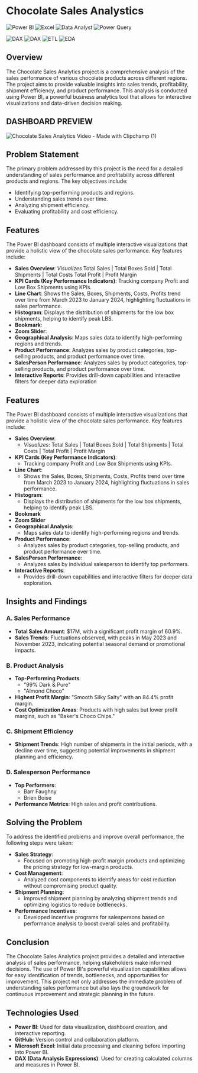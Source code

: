 # Chocolate Sales Analystics

![Power BI](https://img.shields.io/badge/Power%20BI-%23F2C811.svg?style=for-the-badge&logo=powerbi&logoColor=black)
![Excel](https://img.shields.io/badge/Excel-%23217346.svg?style=for-the-badge&logo=microsoft-excel&logoColor=white)
![Data Analyst](https://img.shields.io/badge/Data%20Analyst-%230088CC.svg?style=for-the-badge)
![Power Query](https://img.shields.io/badge/Power%20Query-%23F2C811.svg?style=for-the-badge&logo=powerbi&logoColor=black)

![DAX](https://img.shields.io/badge/DAX-%2381D4FA.svg?style=for-the-badge&logo=powerbi&logoColor=black)
![DAX](https://img.shields.io/badge/DAX-%234CAF50.svg?style=for-the-badge&logo=Microsoft-Power-BI&logoColor=white)
![ETL](https://img.shields.io/badge/ETL-%23FFA500.svg?style=for-the-badge&logo=Apache-Airflow&logoColor=white)
![EDA](https://img.shields.io/badge/EDA-%23328CE8.svg?style=for-the-badge&logo=Python&logoColor=white)


## Overview
The Chocolate Sales Analytics project is a comprehensive analysis of the sales performance of various chocolate products across different regions. The project aims to provide valuable insights into sales trends, profitability, shipment efficiency, and product performance. This analysis is conducted using Power BI, a powerful business analytics tool that allows for interactive visualizations and data-driven decision making.

## DASHBOARD PREVIEW
![Chocolate Sales Analytics Video - Made with Clipchamp (1)](https://github.com/user-attachments/assets/c037c4a9-baf4-4b87-8cd3-a1844d84a150)

## Problem Statement
The primary problem addressed by this project is the need for a detailed understanding of sales performance and profitability across different products and regions. The key objectives include:
- Identifying top-performing products and regions.
- Understanding sales trends over time.
- Analyzing shipment efficiency.
- Evaluating profitability and cost efficiency.

## Features
The Power BI dashboard consists of multiple interactive visualizations that provide a holistic view of the chocolate sales performance. 
Key features include:
- **Sales Overview**: *Visualizes* Total Sales | Total Boxes Sold | Total Shipments | Total Costs Total Profit | Profit Margin
- **KPI Cards (Key Performance Indicators)**: Tracking company Profit and Low Box Shipments using KPIs.
- **Line Chart**: Shows the Sales, Boxes, Shipments, Costs, Profits trend over time from March 2023 to January 2024, highlighting fluctuations in sales performance.
- **Histogram**: Displays the distribution of shipments for the low box shipments, helping to identify peak LBS.
- **Bookmark**: 
- **Zoom Slider**:
- **Geographical Analysis**: Maps sales data to identify high-performing regions and trends.
- **Product Performance**: Analyzes sales by product categories, top-selling products, and product performance over time.
- **SalesPerson Performance**: Analyzes sales by product categories, top-selling products, and product performance over time.
- **Interactive Reports**: Provides drill-down capabilities and interactive filters for deeper data exploration

## Features

The Power BI dashboard consists of multiple interactive visualizations that provide a holistic view of the chocolate sales performance. Key features include:

- **Sales Overview**: 
  - *Visualizes*: Total Sales | Total Boxes Sold | Total Shipments | Total Costs | Total Profit | Profit Margin
- **KPI Cards (Key Performance Indicators)**: 
  - Tracking company Profit and Low Box Shipments using KPIs.
- **Line Chart**: 
  - Shows the Sales, Boxes, Shipments, Costs, Profits trend over time from March 2023 to January 2024, highlighting fluctuations in sales performance.
- **Histogram**: 
  - Displays the distribution of shipments for the low box shipments, helping to identify peak LBS.
- **Bookmark**
- **Zoom Slider**
- **Geographical Analysis**: 
  - Maps sales data to identify high-performing regions and trends.
- **Product Performance**: 
  - Analyzes sales by product categories, top-selling products, and product performance over time.
- **SalesPerson Performance**: 
  - Analyzes sales by individual salesperson to identify top performers.
- **Interactive Reports**: 
  - Provides drill-down capabilities and interactive filters for deeper data exploration.


## Insights and Findings

### A. Sales Performance
- **Total Sales Amount**: $17M, with a significant profit margin of 60.9%.
- **Sales Trends**: Fluctuations observed, with peaks in May 2023 and November 2023, indicating potential seasonal demand or promotional impacts.

### B. Product Analysis
- **Top-Performing Products**:
  - "99% Dark & Pure"
  - "Almond Choco"
- **Highest Profit Margin**: "Smooth Silky Salty" with an 84.4% profit margin.
- **Cost Optimization Areas**: Products with high sales but lower profit margins, such as "Baker's Choco Chips."

### C. Shipment Efficiency
- **Shipment Trends**: High number of shipments in the initial periods, with a decline over time, suggesting potential improvements in shipment planning and efficiency.

### D. Salesperson Performance
- **Top Performers**:
  - Barr Faughny
  - Brien Boise
- **Performance Metrics**: High sales and profit contributions.

## Solving the Problem

To address the identified problems and improve overall performance, the following steps were taken:

- **Sales Strategy**: 
  - Focused on promoting high-profit margin products and optimizing the pricing strategy for low-margin products.
- **Cost Management**: 
  - Analyzed cost components to identify areas for cost reduction without compromising product quality.
- **Shipment Planning**: 
  - Improved shipment planning by analyzing shipment trends and optimizing logistics to reduce bottlenecks.
- **Performance Incentives**: 
  - Developed incentive programs for salespersons based on performance analysis to boost overall sales and profitability.

## Conclusion
The Chocolate Sales Analytics project provides a detailed and interactive analysis of sales performance, helping stakeholders make informed decisions. The use of Power BI's powerful visualization capabilities allows for easy identification of trends, bottlenecks, and opportunities for improvement. This project not only addresses the immediate problem of understanding sales performance but also lays the groundwork for continuous improvement and strategic planning in the future.



## Technologies Used
- **Power BI**: Used for data visualization, dashboard creation, and interactive reporting.
- **GitHub**: Version control and collaboration platform.
- **Microsoft Excel**: Initial data processing and cleaning before importing into Power BI.
- **DAX (Data Analysis Expressions)**: Used for creating calculated columns and measures in Power BI.




